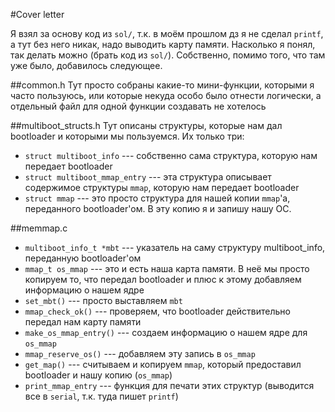 #Cover letter

Я взял за основу код из `sol/`, т.к. в моём прошлом дз я не сделал `printf`, а тут без него никак, надо выводить карту памяти.
Насколько я понял, так делать можно (брать код из `sol/`). Собственно, помимо того, что там уже было, добавилось следующее.

##common.h
Тут просто собраны какие-то мини-функции, которыми я часто пользуюсь, или которые некуда особо было отнести логически, а отдельный файл для одной функции
создавать не хотелось

##multiboot\_structs.h
Тут описаны структуры, которые нам дал bootloader и которыми мы пользуемся. Их только три:
* `struct multiboot_info` --- собственно сама структура, которую нам передает bootloader
* `struct multiboot_mmap_entry` --- эта структура описывает содержимое структуры `mmap`, которую нам передает bootloader
* `struct mmap` --- это просто структура для нашей копии `mmap`'a, переданного bootloader'ом. В эту копию я и запишу нашу ОС.

##memmap.c
* `multiboot_info_t *mbt` --- указатель на саму структуру multiboot\_info, переданную bootloader'ом
* `mmap_t os_mmap` --- это и есть наша карта памяти. В неё мы просто копируем то, что передал bootloader и плюс к этому добавляем информацию о нашем ядре
* `set_mbt()` --- просто выставляем `mbt`
* `mmap_check_ok()` --- проверяем, что bootloader действительно передал нам карту памяти
* `make_os_mmap_entry()` --- создаем информацию о нашем ядре для `os_mmap`
* `mmap_reserve_os()` --- добавляем эту запись в `os_mmap`
* `get_map()` --- считываем и копируем `mmap`, который предоставил bootloader и нашу копию (`os_mmap`)
* `print_mmap_entry` --- функция для печати этих структур (выводится все в `serial`, т.к. туда пишет `printf`)
